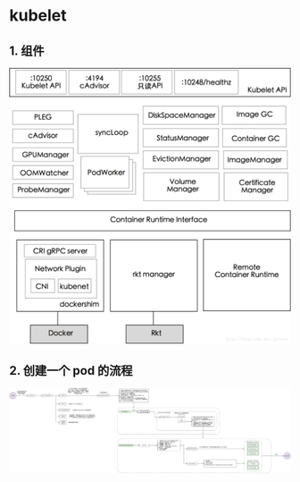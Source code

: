 # kubelet

## 1. 组件

![component.png](images/kubelet-1.png)

## 2. 创建一个 pod 的流程

![create-pod.png](images/kubelet-2.png)

